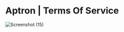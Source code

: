 # Aptron | Terms Of Service
![Screenshot (15)](https://user-images.githubusercontent.com/88191487/136804206-02867b7f-bcb1-498b-8795-59a18cf5358d.png)
